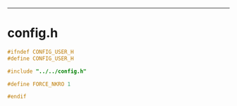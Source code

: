 

---

# config.h

```c
#ifndef CONFIG_USER_H
#define CONFIG_USER_H

#include "../../config.h"

#define FORCE_NKRO 1

#endif

```
